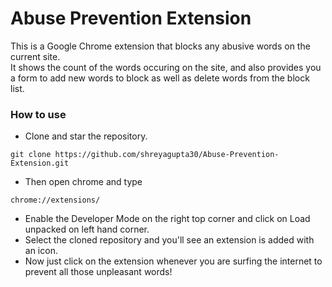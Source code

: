 # Abuse Prevention Extension
This is a Google Chrome extension that blocks any abusive words on the current site.</br>
It shows the count of the words occuring on the site, and also provides you a form to add new words to block as well
as delete words from the block list.

### How to use

* Clone and star the repository.
 
 ``` 
 git clone https://github.com/shreyagupta30/Abuse-Prevention-Extension.git
 ```
* Then open chrome and type
 
 ``` 
 chrome://extensions/ 
 ```
* Enable the Developer Mode on the right top corner and click on Load unpacked on left hand corner.
* Select the cloned repository and you'll see an extension is added with an icon.
* Now just click on the extension whenever you are surfing the internet to prevent all those unpleasant words!
